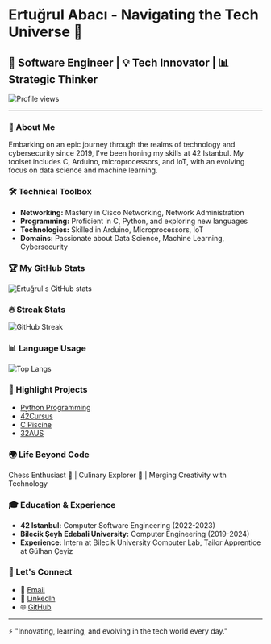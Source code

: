 # Ertuğrul Abacı - Navigating the Tech Universe 🌟

## 🚀 Software Engineer | 💡 Tech Innovator | 📊 Strategic Thinker

![Profile views](https://gpvc.arturio.dev/eabaci42)  <!-- Profil ziyaretçi sayacı -->

---

### 🌌 About Me
Embarking on an epic journey through the realms of technology and cybersecurity since 2019, I've been honing my skills at 42 Istanbul. My toolset includes C, Arduino, microprocessors, and IoT, with an evolving focus on data science and machine learning.

### 🛠️ Technical Toolbox
- **Networking:** Mastery in Cisco Networking, Network Administration
- **Programming:** Proficient in C, Python, and exploring new languages
- **Technologies:** Skilled in Arduino, Microprocessors, IoT
- **Domains:** Passionate about Data Science, Machine Learning, Cybersecurity

### 🏆 My GitHub Stats
![Ertuğrul's GitHub stats](https://github-readme-stats.vercel.app/api?username=eabaci42&show_icons=true)

### 🔥 Streak Stats
![GitHub Streak](https://github-readme-streak-stats.herokuapp.com/?user=eabaci42)

### 📊 Language Usage
![Top Langs](https://github-readme-stats.vercel.app/api/top-langs/?username=eabaci42&layout=compact)

### 🌟 Highlight Projects
- [Python Programming](https://github.com/eabaci42/Python-Programming.git)
- [42Cursus](https://github.com/eabaci42/42Cursus.git)
- [C Piscine](https://github.com/eabaci42/C-Piscine.git)
- [32AUS](https://github.com/eabaci42/32AUS.git)

### 🌍 Life Beyond Code
Chess Enthusiast 🤯 | Culinary Explorer 🍳 | Merging Creativity with Technology

### 🎓 Education & Experience
- **42 Istanbul:** Computer Software Engineering (2022-2023)
- **Bilecik Şeyh Edebali University:** Computer Engineering (2019-2024)
- **Experience:** Intern at Bilecik University Computer Lab, Tailor Apprentice at Gülhan Çeyiz

### 🤝 Let's Connect
- 📧 [Email](mailto:ertugrul@atikrost.com)
- 💼 [LinkedIn](https://www.linkedin.com/in/eabaci42)
- 🌐 [GitHub](https://github.com/eabaci42)

---

⚡ "Innovating, learning, and evolving in the tech world every day."
